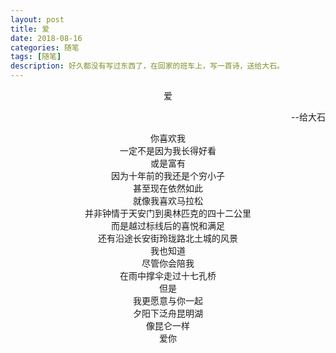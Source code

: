 ```yaml
---
layout: post
title: 爱
date: 2018-08-16
categories: 随笔
tags: [随笔]
description: 好久都没有写过东西了，在回家的班车上，写一首诗，送给大石。
---
```

<center>爱</center>
<p align="right">--给大石</p>

<center>你喜欢我</center>
<center>一定不是因为我长得好看</center>
<center>或是富有</center>
<center>因为十年前的我还是个穷小子</center>
<center>甚至现在依然如此</center>

<center>就像我喜欢马拉松</center>
<center>并非钟情于天安门到奥林匹克的四十二公里</center>
<center>而是越过标线后的喜悦和满足</center>
<center>还有沿途长安街玲珑路北土城的风景</center>

<center>我也知道</center>
<center>尽管你会陪我</center>
<center>在雨中撑伞走过十七孔桥</center>
<center>但是</center>
<center>我更愿意与你一起</center>
<center>夕阳下泛舟昆明湖</center>
<center>像昆仑一样</center>
<center>爱你</center>
